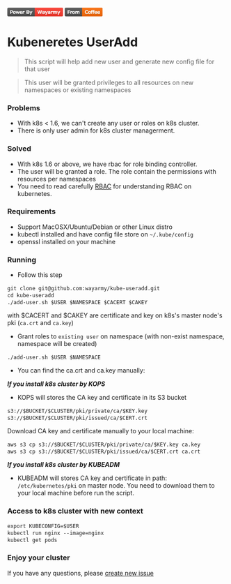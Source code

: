 [![Power by Wayarmy](img/pwby.png)](http://rmosolgo.github.io/react-badges/)
[![From Coffee](img/coff.png)](http://rmosolgo.github.io/react-badges/)

# Kubeneretes UserAdd

> This script will help add new user and generate new config file for that user

> This user will be granted privileges to all resources on new namespaces or existing namespaces

### Problems

- With k8s < 1.6, we can't create any user or roles on k8s cluster.
- There is only user admin for k8s cluster managerment.

### Solved

- With k8s 1.6 or above, we have rbac for role binding controller.
- The user will be granted a role. The role contain the permissions with resources per namespaces
- You need to read carefully [RBAC](https://kubernetes.io/docs/admin/authorization/rbac/) for understanding RBAC on kubernetes.

### Requirements

- Support MacOSX/Ubuntu/Debian or other Linux distro
- kubectl installed and have config file store on `~/.kube/config`
- openssl installed on your machine

### Running

- Follow this step

```
git clone git@github.com:wayarmy/kube-useradd.git
cd kube-useradd
./add-user.sh $USER $NAMESPACE $CACERT $CAKEY
```

with $CACERT and $CAKEY are certificate and key on k8s's master node's pki (`ca.crt` and `ca.key`)

- Grant roles to `existing user` on namespace (with non-exist namespace, namespace will be created)
```
./add-user.sh $USER $NAMESPACE
```

- You can find the ca.crt and ca.key manually:

***If you install k8s cluster by KOPS***
- KOPS will stores the CA key and certificate in its S3 bucket
```
s3://$BUCKET/$CLUSTER/pki/private/ca/$KEY.key
s3://$BUCKET/$CLUSTER/pki/issued/ca/$CERT.crt
```
Download CA key and certificate manually to your local machine:
```
aws s3 cp s3://$BUCKET/$CLUSTER/pki/private/ca/$KEY.key ca.key
aws s3 cp s3://$BUCKET/$CLUSTER/pki/issued/ca/$CERT.crt ca.crt
```


***If you install k8s cluster by KUBEADM***
- KUBEADM will stores CA key and certificate in path: `/etc/kubernetes/pki` on master node. You need to download them to your local machine before run the script.

### Access to k8s cluster with new context
```
export KUBECONFIG=$USER
kubectl run nginx --image=nginx
kubectl get pods
```

### Enjoy your cluster

If you have any questions, please [create new issue](https://github.com/wayarmy/kube-useradd/issues/new)

